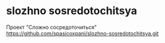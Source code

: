 # slozhno sosredotochitsya
Проект "Сложно сосредоточиться"
https://github.com/spasicoxpani/slozhno-sosredotochitsya.git
